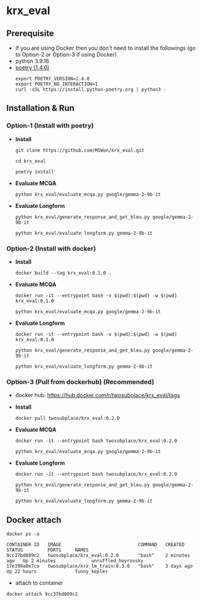 # krx_eval

## Prerequisite 
- If you are using Docker then you don't need to install the followings (go to Option-2 or Option-3 if using Docker)
- python 3.9.16
- [poetry (1.4.0)](https://python-poetry.org/docs/)
    ```shell
    export POETRY_VERSION=1.4.0
    export POETRY_NO_INTERACTION=1
    curl -sSL https://install.python-poetry.org | python3 -
    ```
## Installation & Run

### Option-1 (Install with poetry)
- **Install**
    ```shell
    git clone https://github.com/MSWon/krx_eval.git

    cd krx_eval

    poetry install
    ```

- **Evaluate MCQA**
    ```shell
    python krx_eval/evaluate_mcqa.py google/gemma-2-9b-it
    ```

- **Evaluate Longform**
    ```shell
    python krx_eval/generate_response_and_get_bleu.py google/gemma-2-9b-it
    ```

    ```shell
    python krx_eval/evaluate_longform.py gemma-2-9b-it
    ```

### Option-2 (Install with docker)
- **Install**
    ```shell
    docker build --tag krx_eval:0.1.0 .
    ```

- **Evaluate MCQA**
    ```shell
    docker run -it --entrypoint bash -v $(pwd):$(pwd) -w $(pwd) krx_eval:0.1.0
    ```

    ```shell
    python krx_eval/evaluate_mcqa.py google/gemma-2-9b-it
    ```

- **Evaluate Longform**
    ```shell
    docker run -it --entrypoint bash -v $(pwd):$(pwd) -w $(pwd) krx_eval:0.1.0
    ```

    ```shell
    python krx_eval/generate_response_and_get_bleu.py google/gemma-2-9b-it
    ```

    ```shell
    python krx_eval/evaluate_longform.py gemma-2-9b-it
    ```

### Option-3 (Pull from dockerhub) (Recommended)
- docker hub: https://hub.docker.com/r/twosubplace/krx_eval/tags
- **Install**
    ```shell
    docker pull twosubplace/krx_eval:0.2.0
    ```

- **Evaluate MCQA**
    ```shell
    docker run -it --entrypoint bash twosubplace/krx_eval:0.2.0
    ```

    ```shell
    python krx_eval/evaluate_mcqa.py google/gemma-2-9b-it
    ```

- **Evaluate Longform**
    ```shell
    docker run -it --entrypoint bash twosubplace/krx_eval:0.2.0
    ```

    ```shell
    python krx_eval/generate_response_and_get_bleu.py google/gemma-2-9b-it
    ```

    ```shell
    python krx_eval/evaluate_longform.py gemma-2-9b-it
    ```

## Docker attach

```
docker ps -a

CONTAINER ID   IMAGE                            COMMAND   CREATED         STATUS         PORTS     NAMES
9cc37bd809c2   twosubplace/krx_eval:0.2.0       "bash"    2 minutes ago   Up 2 minutes             unruffled_heyrovsky
17e399a8e7ca   twosubplace/krx_lm_train:0.3.0   "bash"    3 days ago      Up 22 hours              funny_kepler
```

- attach to container
```
docker attach 9cc37bd809c2
```